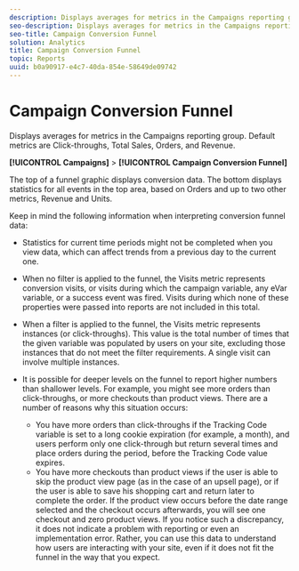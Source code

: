 ```yaml
---
description: Displays averages for metrics in the Campaigns reporting group. Default metrics are Click-throughs, Total Sales, Orders, and Revenue.
seo-description: Displays averages for metrics in the Campaigns reporting group. Default metrics are Click-throughs, Total Sales, Orders, and Revenue.
seo-title: Campaign Conversion Funnel
solution: Analytics
title: Campaign Conversion Funnel
topic: Reports
uuid: b0a90917-e4c7-40da-854e-58649de09742
---
```


# Campaign Conversion Funnel

Displays averages for metrics in the Campaigns reporting group. Default metrics are Click-throughs, Total Sales, Orders, and Revenue.

 **[!UICONTROL Campaigns]** > **[!UICONTROL Campaign Conversion Funnel]**

The top of a funnel graphic displays conversion data. The bottom displays statistics for all events in the top area, based on Orders and up to two other metrics, Revenue and Units.

Keep in mind the following information when interpreting conversion funnel data:

* Statistics for current time periods might not be completed when you view data, which can affect trends from a previous day to the current one.
* When no filter is applied to the funnel, the Visits metric represents conversion visits, or visits during which the campaign variable, any eVar variable, or a success event was fired. Visits during which none of these properties were passed into reports are not included in this total.
* When a filter is applied to the funnel, the Visits metric represents instances (or click-throughs). This value is the total number of times that the given variable was populated by users on your site, excluding those instances that do not meet the filter requirements. A single visit can involve multiple instances.
* It is possible for deeper levels on the funnel to report higher numbers than shallower levels. For example, you might see more orders than click-throughs, or more checkouts than product views. There are a number of reasons why this situation occurs:

    * You have more orders than click-throughs if the Tracking Code variable is set to a long cookie expiration (for example, a month), and users perform only one click-through but return several times and place orders during the period, before the Tracking Code value expires.
    * You have more checkouts than product views if the user is able to skip the product view page (as in the case of an upsell page), or if the user is able to save his shopping cart and return later to complete the order. If the product view occurs before the date range selected and the checkout occurs afterwards, you will see one checkout and zero product views. If you notice such a discrepancy, it does not indicate a problem with reporting or even an implementation error. Rather, you can use this data to understand how users are interacting with your site, even if it does not fit the funnel in the way that you expect.

